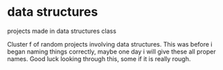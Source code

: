 # data structures
 projects made in data structures class

Cluster f of random projects involving data structures. This was before i began naming things correctly, maybe one day i will give these all proper names.
Good luck looking through this, some if it is really rough.
